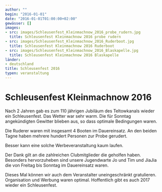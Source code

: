 ```yaml
---
author: ""
begin: "2016-01-01"
date: "2016-01-01T01:00:00+02:00"
gewässer: []
images:
- src: images/Schleusenfest_Kleinmachnow_2016_probe_rudern.jpg
  title: Schleusenfest Kleinmachnow 2016 probe rudern
- src: images/Schleusenfest_Kleinmachnow_2016_Ruderboot.jpg
  title: Schleusenfest Kleinmachnow 2016 Ruderboot
- src: images/Schleusenfest_Kleinmachnow_2016_Blaskapelle.jpg
  title: Schleusenfest Kleinmachnow 2016 Blaskapelle
länder:
- deutschland
title: Schleusenfest 2016
typen: veranstaltung
---
```



# Schleusenfest Kleinmachnow 2016


Nach 2 Jahren gab es zum 110 jährigen Jubiläum des Teltowkanals wieder ein Schleusenfest. Das Wetter war sehr warm. Die für Sonntag angekündigten Gewitter blieben aus, so dass optimale Bedingungen waren.

Die Ruderer waren mit insgesamt 4 Booten im Dauereinsatz. An den beiden Tagne haben mehrere hundert Personen zur Probe gerudert.

Besser kann eine solche Werbeveranstaltung kaum laufen.

Der Dank gilt an die zahlreichen Clubmitglieder die geholfen haben. Besonders hervorzuheben sind unsere Jugendwarte Jo und Tim und JiaJia die von Freitag bis Sonntag im Dauereinsatz waren.

Dieses Mal können wir auch dem Veranstalter uneingeschränkt gratulieren. Organisation und Werbung waren optimal. Hoffentlich gibt es auch 2017 wieder ein Schleusenfest.
